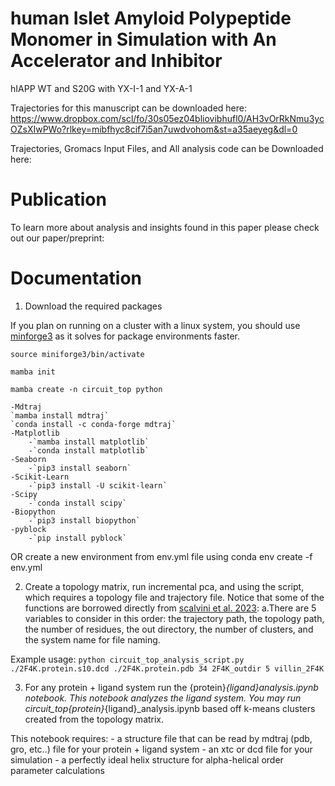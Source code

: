 # human Islet Amyloid Polypeptide Monomer in Simulation with An Accelerator and Inhibitor  
hIAPP WT and S20G with YX-I-1 and YX-A-1

Trajectories for this manuscript can be downloaded here:
https://www.dropbox.com/scl/fo/30s05ez04bliovibhufl0/AH3vOrRkNmu3ycOZsXIwPWo?rlkey=mibfhyc8cif7i5an7uwdvohom&st=a35aeyeg&dl=0

Trajectories, Gromacs Input Files, and All analysis code can be Downloaded here:

# Publication 
To learn more about analysis and insights found in this paper please check out our paper/preprint:

# Documentation 

1. Download the required packages 

If you plan on running on a cluster with a linux system, you should use [minforge3](https://github.com/conda-forge/miniforge?tab=readme-ov-file) as it solves for package environments faster. 

`source miniforge3/bin/activate`

`mamba init`

`mamba create -n circuit_top python`

	-Mdtraj 
  	`mamba install mdtraj` 
  	`conda install -c conda-forge mdtraj`
	-Matplotlib 
  		-`mamba install matplotlib` 
  		-`conda install matplotlib`
	-Seaborn
  		-`pip3 install seaborn`
	-Scikit-Learn 
  		-`pip3 install -U scikit-learn`
	-Scipy 
  		-`conda install scipy`
	-Biopython 
  		-`pip3 install biopython`
	-pyblock 
  		-`pip install pyblock`

OR create a new environment from env.yml file using conda env create -f env.yml

2. Create a topology matrix, run incremental pca, and using the script, which requires a topology file and trajectory file. Notice that some of the functions are borrowed directly from [scalvini et al. 2023]( https://pubs.acs.org/doi/10.1021/acs.jcim.3c00391): 
a.There are 5 variables to consider in this order: the trajectory path, the topology path, the number of residues, the out directory, the number of clusters, and the system name for file naming. 

Example usage: `python circuit_top_analysis_script.py ./2F4K.protein.s10.dcd ./2F4K.protein.pdb 34 2F4K_outdir 5 villin_2F4K`

3. For any protein + ligand system run the {protein}_{ligand}_analysis.ipynb notebook. This notebook analyzes the ligand system. You may run circuit_top_{protein}_{ligand}_analysis.ipynb based off k-means clusters created from the topology matrix. 

This notebook requires: 
 	- a structure file that can be read by mdtraj (pdb, gro, etc..) file for your protein + ligand system
 	- an xtc or dcd file for your simulation
 	- a perfectly ideal helix structure for alpha-helical order parameter calculations
